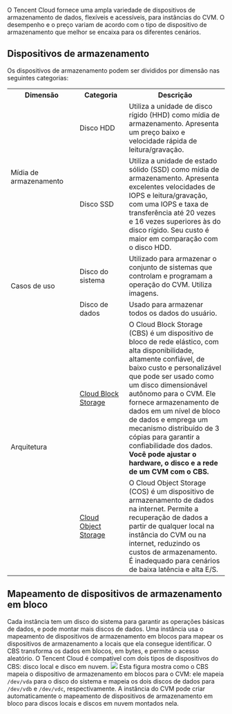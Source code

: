 O Tencent Cloud fornece uma ampla variedade de dispositivos de armazenamento de dados, flexíveis e acessíveis, para instâncias do CVM. O desempenho e o preço variam de acordo com o tipo de dispositivo de armazenamento que melhor se encaixa para os diferentes cenários.


## Dispositivos de armazenamento
Os dispositivos de armazenamento podem ser divididos por dimensão nas seguintes categorias:
<table>
        <tbody>
		<tr>
            <th style="width: 5%;">Dimensão</th>
            <th style="width: 5%;" >Categoria</th>
            <th style="width: 20%;" >Descrição</th>
        </tr>
        <tr>
            <td rowspan="2">Mídia de armazenamento</td>
            <td>Disco HDD</td>
            <td>Utiliza a unidade de disco rígido (HHD) como mídia de armazenamento. Apresenta um preço baixo e velocidade rápida de leitura/gravação.</td>
        </tr>
				<tr>
				    <td>Disco SSD</td>
					<td>Utiliza a unidade de estado sólido (SSD) como mídia de armazenamento. Apresenta excelentes velocidades de IOPS e leitura/gravação, com uma IOPS e taxa de transferência até 20 vezes e 16 vezes superiores às do disco rígido. Seu custo é maior em comparação com o disco HDD.</td>
			    <tr>
            		<td rowspan="2">Casos de uso</td>
            		<td>Disco do sistema</td>
            		<td>Utilizado para armazenar o conjunto de sistemas que controlam e programam a operação do CVM. Utiliza imagens.</td>
        </tr>
				<tr>
				    <td>Disco de dados</td>
						<td>Usado para armazenar todos os dados do usuário.</td>
						<tr>
						<td rowspan="2">Arquitetura</td>
						<td><a href="https://intl.cloud.tencent.com/document/product/213/4953">Cloud Block Storage</a></td>
            <td>O Cloud Block Storage (CBS) é um dispositivo de bloco de rede elástico, com alta disponibilidade, altamente confiável, de baixo custo e personalizável que pode ser usado como um disco dimensionável autônomo para o CVM. Ele fornece armazenamento de dados em um nível de bloco de dados e emprega um mecanismo distribuído de 3 cópias para garantir a confiabilidade dos dados.<br><font style="font-weight:bold">Você pode ajustar o hardware, o disco e a rede de um CVM com o CBS.</font><br>
						</td>
        </tr>
				<td><a href="https://intl.cloud.tencent.com/document/product/213/4961">Cloud Object Storage</a></td>
						<td>O Cloud Object Storage (COS) é um dispositivo de armazenamento de dados na internet. Permite a recuperação de dados a partir de qualquer local na instância do CVM ou na internet, reduzindo os custos de armazenamento. É inadequado para cenários de baixa latência e alta E/S.
						</td>
				</tbody>
				</table>

## Mapeamento de dispositivos de armazenamento em bloco

Cada instância tem um disco do sistema para garantir as operações básicas de dados, e pode montar mais discos de dados. Uma instância usa o mapeamento de dispositivos de armazenamento em blocos para mapear os dispositivos de armazenamento a locais que ela consegue identificar.
O CBS transforma os dados em blocos, em bytes, e permite o acesso aleatório. O Tencent Cloud é compatível com dois tipos de dispositivos do CBS: disco local e disco em nuvem.
![](https://main.qcloudimg.com/raw/3815bb250f6178d67b8fe2be11a50bf8.svg)
Esta figura mostra como o CBS mapeia o dispositivo de armazenamento em blocos para o CVM: ele mapeia `/dev/vda` para o disco do sistema e mapeia os dois discos de dados para `/dev/vdb` e `/dev/vdc`, respectivamente.
A instância do CVM pode criar automaticamente o mapeamento de dispositivos de armazenamento em bloco para discos locais e discos em nuvem montados nela.

